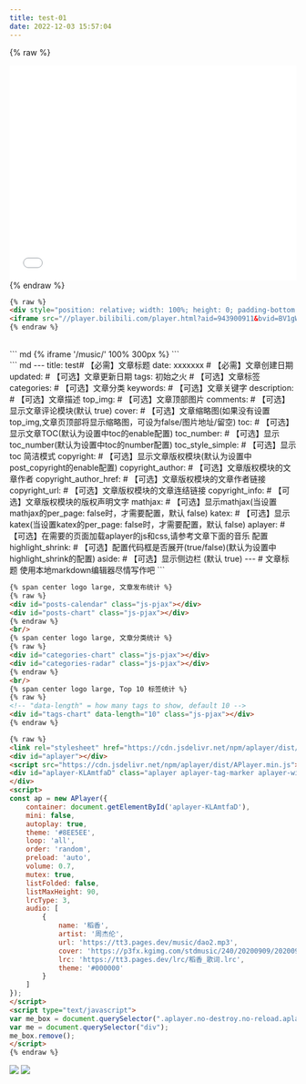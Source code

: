 ```yaml
---
title: test-01
date: 2022-12-03 15:57:04
---
```


{% raw %}
<div style="position: relative; width: 100%; height: 0; padding-bottom: 75%;">
<iframe src="//player.bilibili.com/player.html?aid=586214069&bvid=BV1Az4y1S7jv&cid=284704365&page=1" scrolling="no" border="0" frameborder="no" framespacing="0" allowfullscreen="true" style="position: absolute; width: 100%; height: 100%; Left: 0; top: 0;" ></iframe></div>
{% endraw %}
<br/>

``` md
{% raw %}
<div style="position: relative; width: 100%; height: 0; padding-bottom: 75%;">
<iframe src="//player.bilibili.com/player.html?aid=943900911&bvid=BV1gW4y1H7Xz&cid=856466770&page=1" scrolling="no" border="0" frameborder="no" framespacing="0" allowfullscreen="true" style="position: absolute; width: 100%; height: 100%; Left: 0; top: 0;" ></iframe></div>
{% endraw %}
```
<br/>
``` md
{% iframe '/music/' 100% 300px %}
```
<br/>
``` md
---
title: test# 【必需】文章标题
date: xxxxxxx # 【必需】文章创建日期
updated: # 【可选】文章更新日期
tags: 初始之火 # 【可选】文章标签
categories: # 【可选】文章分类
keywords: # 【可选】文章关键字
description: # 【可选】文章描述
top_img: # 【可选】文章顶部图片
comments: # 【可选】显示文章评论模块(默认 true)
cover: # 【可选】文章缩略图(如果没有设置top_img,文章页顶部将显示缩略图，可设为false/图片地址/留空)
toc: # 【可选】显示文章TOC(默认为设置中toc的enable配置)
toc_number: # 【可选】显示toc_number(默认为设置中toc的number配置)
toc_style_simple: # 【可选】显示 toc 简洁模式
copyright: # 【可选】显示文章版权模块(默认为设置中post_copyright的enable配置)
copyright_author: # 【可选】文章版权模块的文章作者
copyright_author_href: # 【可选】文章版权模块的文章作者链接
copyright_url: # 【可选】文章版权模块的文章连结链接
copyright_info: # 【可选】文章版权模块的版权声明文字
mathjax: # 【可选】显示mathjax(当设置mathjax的per_page: false时，才需要配置，默认 false)
katex: # 【可选】显示katex(当设置katex的per_page: false时，才需要配置，默认 false)
aplayer: # 【可选】在需要的页面加载aplayer的js和css,请参考文章下面的音乐 配置
highlight_shrink: # 【可选】配置代码框是否展开(true/false)(默认为设置中highlight_shrink的配置)
aside: # 【可选】显示侧边栏 (默认 true)
---
# 文章标题
使用本地markdown编辑器尽情写作吧
```

``` md
{% span center logo large, 文章发布统计 %}
{% raw %}
<div id="posts-calendar" class="js-pjax"></div>
<div id="posts-chart" class="js-pjax"></div>
{% endraw %}
<br/>
{% span center logo large, 文章分类统计 %}
{% raw %}
<div id="categories-chart" class="js-pjax"></div>
<div id="categories-radar" class="js-pjax"></div>
{% endraw %}
<br/>
{% span center logo large, Top 10 标签统计 %}
{% raw %}
<!-- "data-length" = how many tags to show, default 10 -->
<div id="tags-chart" data-length="10" class="js-pjax"></div>
{% endraw %}
```

``` md
{% raw %}
<link rel="stylesheet" href="https://cdn.jsdelivr.net/npm/aplayer/dist/APlayer.min.css">
<div id="aplayer"></div>
<script src="https://cdn.jsdelivr.net/npm/aplayer/dist/APlayer.min.js"></script>
<div id="aplayer-KLAmtfaD" class="aplayer aplayer-tag-marker aplayer-withlrc" style="margin-bottom:20px;width:60%">
</div>
<script>
const ap = new APlayer({
    container: document.getElementById('aplayer-KLAmtfaD'),
    mini: false,
    autoplay: true,
    theme: '#8EE5EE',
    loop: 'all',
    order: 'random',
    preload: 'auto',
    volume: 0.7,
    mutex: true,
    listFolded: false,
    listMaxHeight: 90,
    lrcType: 3,
    audio: [
        {
            name: '稻香',
            artist: '周杰伦',
            url: 'https://tt3.pages.dev/music/dao2.mp3',
            cover: 'https://p3fx.kgimg.com/stdmusic/240/20200909/20200909135350181905.jpg',
            lrc: 'https://tt3.pages.dev/lrc/稻香_歌词.lrc',
            theme: '#000000'
        }
    ]
});
</script>
<script type="text/javascript">
var me_box = document.querySelector(".aplayer.no-destroy.no-reload.aplayer-withlist.aplayer-fixed.aplayer-narrow");
var me = document.querySelector("div");
me_box.remove();
</script>
{% endraw %}
```

![](https://s3.bmp.ovh/imgs/2022/12/16/ee2efd151f907141.png)
![](https://s3.bmp.ovh/imgs/2022/12/16/ed455deaa530d4aa.png)